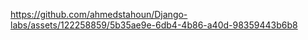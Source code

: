 

https://github.com/ahmedstahoun/Django-labs/assets/122258859/5b35ae9e-6db4-4b86-a40d-98359443b6b8


